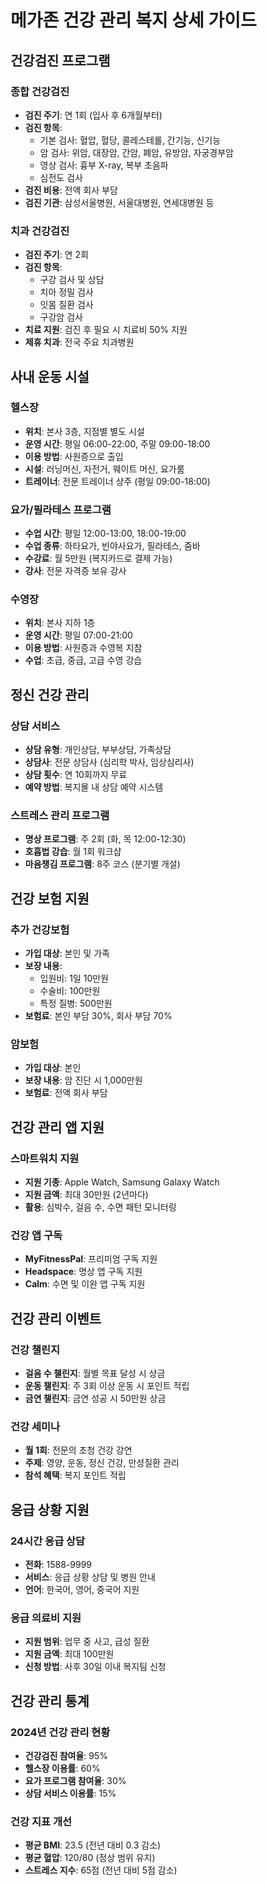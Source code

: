 # 메가존 건강 관리 복지 상세 가이드

## 건강검진 프로그램

### 종합 건강검진
- **검진 주기**: 연 1회 (입사 후 6개월부터)
- **검진 항목**: 
  - 기본 검사: 혈압, 혈당, 콜레스테롤, 간기능, 신기능
  - 암 검사: 위암, 대장암, 간암, 폐암, 유방암, 자궁경부암
  - 영상 검사: 흉부 X-ray, 복부 초음파
  - 심전도 검사
- **검진 비용**: 전액 회사 부담
- **검진 기관**: 삼성서울병원, 서울대병원, 연세대병원 등

### 치과 건강검진
- **검진 주기**: 연 2회
- **검진 항목**:
  - 구강 검사 및 상담
  - 치아 정밀 검사
  - 잇몸 질환 검사
  - 구강암 검사
- **치료 지원**: 검진 후 필요 시 치료비 50% 지원
- **제휴 치과**: 전국 주요 치과병원

## 사내 운동 시설

### 헬스장
- **위치**: 본사 3층, 지점별 별도 시설
- **운영 시간**: 평일 06:00-22:00, 주말 09:00-18:00
- **이용 방법**: 사원증으로 출입
- **시설**: 러닝머신, 자전거, 웨이트 머신, 요가룸
- **트레이너**: 전문 트레이너 상주 (평일 09:00-18:00)

### 요가/필라테스 프로그램
- **수업 시간**: 평일 12:00-13:00, 18:00-19:00
- **수업 종류**: 하타요가, 빈야사요가, 필라테스, 줌바
- **수강료**: 월 5만원 (복지카드로 결제 가능)
- **강사**: 전문 자격증 보유 강사

### 수영장
- **위치**: 본사 지하 1층
- **운영 시간**: 평일 07:00-21:00
- **이용 방법**: 사원증과 수영복 지참
- **수업**: 초급, 중급, 고급 수영 강습

## 정신 건강 관리

### 상담 서비스
- **상담 유형**: 개인상담, 부부상담, 가족상담
- **상담사**: 전문 상담사 (심리학 박사, 임상심리사)
- **상담 횟수**: 연 10회까지 무료
- **예약 방법**: 복지몰 내 상담 예약 시스템

### 스트레스 관리 프로그램
- **명상 프로그램**: 주 2회 (화, 목 12:00-12:30)
- **호흡법 강습**: 월 1회 워크샵
- **마음챙김 프로그램**: 8주 코스 (분기별 개설)

## 건강 보험 지원

### 추가 건강보험
- **가입 대상**: 본인 및 가족
- **보장 내용**: 
  - 입원비: 1일 10만원
  - 수술비: 100만원
  - 특정 질병: 500만원
- **보험료**: 본인 부담 30%, 회사 부담 70%

### 암보험
- **가입 대상**: 본인
- **보장 내용**: 암 진단 시 1,000만원
- **보험료**: 전액 회사 부담

## 건강 관리 앱 지원

### 스마트워치 지원
- **지원 기종**: Apple Watch, Samsung Galaxy Watch
- **지원 금액**: 최대 30만원 (2년마다)
- **활용**: 심박수, 걸음 수, 수면 패턴 모니터링

### 건강 앱 구독
- **MyFitnessPal**: 프리미엄 구독 지원
- **Headspace**: 명상 앱 구독 지원
- **Calm**: 수면 및 이완 앱 구독 지원

## 건강 관리 이벤트

### 건강 챌린지
- **걸음 수 챌린지**: 월별 목표 달성 시 상금
- **운동 챌린지**: 주 3회 이상 운동 시 포인트 적립
- **금연 챌린지**: 금연 성공 시 50만원 상금

### 건강 세미나
- **월 1회**: 전문의 초청 건강 강연
- **주제**: 영양, 운동, 정신 건강, 만성질환 관리
- **참석 혜택**: 복지 포인트 적립

## 응급 상황 지원

### 24시간 응급 상담
- **전화**: 1588-9999
- **서비스**: 응급 상황 상담 및 병원 안내
- **언어**: 한국어, 영어, 중국어 지원

### 응급 의료비 지원
- **지원 범위**: 업무 중 사고, 급성 질환
- **지원 금액**: 최대 100만원
- **신청 방법**: 사후 30일 이내 복지팀 신청

## 건강 관리 통계

### 2024년 건강 관리 현황
- **건강검진 참여율**: 95%
- **헬스장 이용률**: 60%
- **요가 프로그램 참여율**: 30%
- **상담 서비스 이용률**: 15%

### 건강 지표 개선
- **평균 BMI**: 23.5 (전년 대비 0.3 감소)
- **평균 혈압**: 120/80 (정상 범위 유지)
- **스트레스 지수**: 65점 (전년 대비 5점 감소) 
